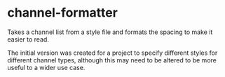 # channel-formatter

Takes a channel list from a style file and formats the spacing to make it easier to read. 

The initial version was created for a project to specify different styles for different channel types, although this may need to be altered to be more useful to a wider use case.
